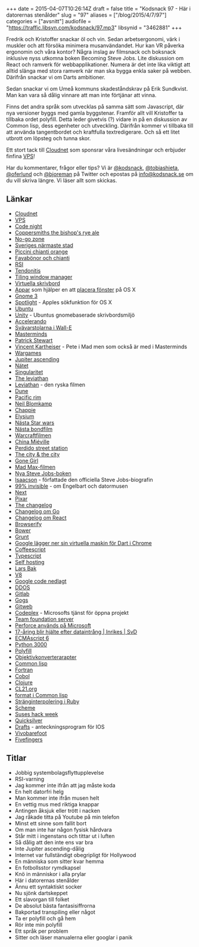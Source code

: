 +++
date = 2015-04-07T10:26:14Z
draft = false
title = "Kodsnack 97 - Här i datorernas stenålder"
slug = "97"
aliases = ["/blog/2015/4/7/97"]
categories = ["avsnitt"]
audiofile = "https://traffic.libsyn.com/kodsnack/97.mp3"
libsynid = "3462881"
+++

Fredrik och Kristoffer snackar öl och vin. Sedan arbetsergonomi, värk i muskler och att försöka minimera musanvändandet. Hur kan VR påverka ergonomin och våra kontor? Några inslag av filmsnack och boksnack inklusive nyss utkomna boken Becoming Steve Jobs. Lite diskussion om React och ramverk för webbapplikationer. Numera är det inte lika viktigt att alltid slänga med stora ramverk när man ska bygga enkla saker på webben. Därifrån snackar vi om Darts ambitioner.

Sedan snackar vi om Umeå kommuns skadeståndskrav på Erik Sundkvist. Man kan vara så dålig vinnare att man inte förtjänar att vinna.

Finns det andra språk som utvecklas på samma sätt som Javascript, där nya versioner byggs med gamla byggstenar. Framför allt vill Kristoffer ta tillbaka ordet polyfill. Detta leder givetvis (?) vidare in på en diskussion av Common lisp, dess egenheter och utveckling. Därifrån kommer vi tillbaka till att använda tangentbordet och kraftfulla textredigerare. Och så ett litet utbrott om löpsteg och tunna skor.

Ett stort tack till [Cloudnet](http://www.cloudnet.se) som sponsrar våra livesändningar och erbjuder finfina  [VPS](http://en.wikipedia.org/wiki/Virtual_private_server)!

Har du kommentarer, frågor eller tips? Vi är [@kodsnack](https://www.twitter.com/kodsnack), [@tobiashieta](https://www.twitter.com/tobiashieta), [@oferlund](https://www.twitter.com/oferlund) och [@bjoreman](https://www.twitter.com/bjoreman) på Twitter och epostas på [info@kodsnack.se](mailto:info@kodsnack.se) om du vill skriva längre. Vi läser allt som skickas.

## Länkar ##
* [Cloudnet](http://www.cloudnet.se)
* [VPS](http://en.wikipedia.org/wiki/Virtual_private_server)
* [Code night](http://www.codenight.se)
* [Coppersmiths the bishop's rye ale](http://www.coppersmiths.se/?portfolio=the-bishops-rye-ale)
* [No-go zone](http://en.wikipedia.org/wiki/No-go_area)
* [Sveriges närmaste stad](http://sv.wikipedia.org/wiki/Enk%C3%B6ping)
* [Piccini chianti orange](http://www.systembolaget.se/Sok-dryck/Dryck/?varuNr=22467)
* [Favabönor och chianti](http://www.imdb.com/title/tt0102926/quotes)
* [RSI](http://en.wikipedia.org/wiki/Repetitive_strain_injury)
* [Tendonitis](http://en.wikipedia.org/wiki/Tendinitis)
* [Tiling window manager](http://en.wikipedia.org/wiki/Tiling_window_manager)
* [Virtuella skrivbord](http://en.wikipedia.org/wiki/Virtual_desktop)
* [Appar](http://mizage.com/divvy/) som hjälper en att [placera fönster](http://www.irradiatedsoftware.com/sizeup/) på OS X
* [Gnome 3](http://en.wikipedia.org/wiki/GNOME#GNOME_3)
* [Spotlight](http://en.wikipedia.org/wiki/Spotlight_%28software%29) - Apples sökfunktion för OS X
* [Ubuntu](http://en.wikipedia.org/wiki/Ubuntu_%28operating_system%29)
* [Unity](http://en.wikipedia.org/wiki/Unity_%28user_interface%29) - Ubuntus gnomebaserade skrivbordsmiljö
* [Accelerando](http://en.wikipedia.org/wiki/Accelerando)
* [Svävarstolarna i Wall-E](http://i.dailymail.co.uk/i/pix/2010/02/25/article-1253786-08779BB3000005DC-45_468x316.jpg)
* [Masterminds](http://en.wikipedia.org/wiki/Masterminds_%281997_film%29)
* [Patrick Stewart](http://en.wikipedia.org/wiki/Patrick_Stewart)
* [Vincent Kartheiser](http://en.wikipedia.org/wiki/Vincent_Kartheiser) - Pete i Mad men som också är med i Masterminds
* [Wargames](http://en.wikipedia.org/wiki/WarGames)
* [Jupiter ascending](http://en.wikipedia.org/wiki/Jupiter_Ascending)
* [Nätet](http://en.wikipedia.org/wiki/The_Net_%281995_film%29)
* [Singularitet](http://en.wikipedia.org/wiki/Technological_singularity)
* [The leviathan](https://vimeo.com/122368314)
* [Leviathan](http://en.wikipedia.org/wiki/Leviathan_%282014_film%29) - den ryska filmen
* [Dune](http://en.wikipedia.org/wiki/Dune_%28film%29)
* [Pacific rim](http://en.wikipedia.org/wiki/Pacific_Rim_%28film%29)
* [Neil Blomkamp](http://en.wikipedia.org/wiki/Neill_Blomkamp)
* [Chappie](http://en.wikipedia.org/wiki/Chappie_%28film%29)
* [Elysium](http://en.wikipedia.org/wiki/Elysium_%28film%29)
* [Nästa Star wars](http://en.wikipedia.org/wiki/Star_Wars:_The_Force_Awakens)
* [Nästa bondfilm](http://en.wikipedia.org/wiki/Spectre_%282015_film%29)
* [Warcraftfilmen](http://en.wikipedia.org/wiki/Warcraft_%28film%29)
* [China Miéville](http://en.wikipedia.org/wiki/China_Mi%C3%A9ville)
* [Perdido street station](http://en.wikipedia.org/wiki/Perdido_Street_Station)
* [The city & the city](http://en.wikipedia.org/wiki/The_City_%26_the_City)
* [Gone Girl](http://en.wikipedia.org/wiki/Gone_Girl_%28novel%29)
* [Mad Max-filmen](http://en.wikipedia.org/wiki/Mad_Max:_Fury_Road)
* [Nya Steve Jobs-boken](http://en.wikipedia.org/wiki/Becoming_Steve_Jobs)
* [Isaacson](http://en.wikipedia.org/wiki/Walter_Isaacson) - författade den officiella Steve Jobs-biografin
* [99% invisible](http://99percentinvisible.org/episode/of-mice-and-men/) - om Engelbart och datormusen
* [Next](http://en.wikipedia.org/wiki/NeXT)
* [Pixar](http://en.wikipedia.org/wiki/Pixar)
* [The changelog](http://5by5.tv/changelog)
* [Changelog om Go](http://5by5.tv/changelog/148)
* [Changelog om React](http://5by5.tv/changelog/149)
* [Browserify](http://browserify.org/)
* [Bower](http://bower.io/)
* [Grunt](http://gruntjs.com/)
* [Google lägger ner sin virtuella maskin för Dart i Chrome](http://news.dartlang.org/2015/03/dart-for-entire-web.html)
* [Coffeescript](http://coffeescript.org/)
* [Typescript](http://www.typescriptlang.org/)
* [Self hosting](http://en.wikipedia.org/wiki/Self-hosting)
* [Lars Bak](http://en.wikipedia.org/wiki/Lars_Bak_%28computer_programmer%29)
* [V8](http://en.wikipedia.org/wiki/V8_%28JavaScript_engine%29)
* [Google code nedlagt](http://google-opensource.blogspot.se/2015/03/farewell-to-google-code.html)
* [DDOS](http://en.wikipedia.org/wiki/Denial-of-service_attack#Distributed_attack)
* [Gitlab](https://about.gitlab.com/)
* [Gogs](http://gogs.io/)
* [Gitweb](https://git.wiki.kernel.org/index.php/Gitweb)
* [Codeplex](https://www.codeplex.com/) - Microsofts tjänst för öppna projekt
* [Team foundation server](http://en.wikipedia.org/wiki/Team_Foundation_Server)
* [Perforce används på Microsoft](http://en.wikipedia.org/wiki/Microsoft_Visual_SourceSafe#Microsoft_in-house_use)
* [17-åring blir hjälte efter dataintrång | Inrikes | SvD](http://www.svd.se/nyheter/inrikes/17-aring-blir-hjalte-efter-dataintrang_4439829.svd)
* [ECMAscript 6](http://www.ecma-international.org/memento/TC39.htm)
* [Python 3000](https://www.python.org/dev/peps/pep-3000/)
* [Polyfill](http://en.wikipedia.org/wiki/Polyfill)
* [Objektivkonverterarapter](https://www.google.com/#q=objektivkonverteradapter)
* [Common lisp](http://en.wikipedia.org/wiki/Common_Lisp)
* [Fortran](http://en.wikipedia.org/wiki/Fortran)
* [Cobol](http://en.wikipedia.org/wiki/COBOL)
* [Clojure](http://en.wikipedia.org/wiki/Clojure)
* [CL21.org](http://cl21.org/)
* [format i Common lisp](http://www.lispworks.com/documentation/lw51/CLHS/Body/22_c.htm)
* [Stränginterpolering i Ruby](https://rubymonk.com/learning/books/1-ruby-primer/chapters/5-strings/lessons/31-string-basics)
* [Scheme](http://en.wikipedia.org/wiki/Scheme_%28programming_language%29)
* [Suses hack week](https://en.opensuse.org/Portal:Hackweek)
* [Quicksilver](http://qsapp.com/)
* [Drafts](http://agiletortoise.com/drafts/index.html) - anteckningsprogram för IOS
* [Vivobarefoot](http://en.wikipedia.org/wiki/Vivobarefoot)
* [Fivefingers](http://en.wikipedia.org/wiki/Vibram_FiveFingers)

## Titlar ##
* Jobbig systembolagsflyttupplevelse
* RSI-varning
* Jag kommer inte ifrån att jag måste koda
* En helt datorfri helg
* Man kommer inte ifrån musen helt
* En vettig mus med riktiga knappar
* Antingen åksjuk eller trött i nacken
* Jag råkade titta på Youtube på min telefon
* Minst ett sinne som fallit bort
* Om man inte har någon fysisk hårdvara
* Står mitt i ingenstans och tittar ut i luften
* Så dålig att den inte ens var bra
* Inte Jupiter ascending-dålig
* Internet var fullständigt obegripligt för Hollywood
* En människa som sitter kvar hemma
* En fotbollsstor rymdkapsel
* Knö in människor i alla prylar
* Här i datorernas stenålder
* Ännu ett syntaktiskt socker
* Nu sjönk dartskeppet
* Ett slavorgan till folket
* De absolut bästa fantasisiffrorna
* Bakportad transpiling eller något
* Ta er polyfill och gå hem
* Rör inte min polyfill
* Ett språk per problem
* Sitter och läser manualerna eller googlar i panik
